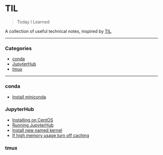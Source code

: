 # TIL

> Today I Learned

A collection of useful technical notes, inspired by [TIL](https://github.com/jbranchaud/til). 

---

### Categories

* [conda](#conda)
* [JupyterHub](#JupyterHub)
* [tmux](#tmux)

---

### conda

- [Install miniconda](conda/install-miniconda.md)

### JupyterHub

- [Installing on CentOS](JupyterHub/install-jupyterhub.md)
- [Running JupyterHub](JupyterHub/run-jupyterhub.md)
- [Install new named kernel](JupyterHub/create-new-kernel.md)
- [If high memory usage turn off caching](JupyterHub/turn-off-caching.md)

### tmux



